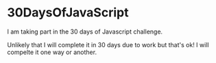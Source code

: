 # 30DaysOfJavaScript

I am taking part in the 30 days of Javascript challenge.

Unlikely that I will complete it in 30 days due to work but that's ok! 
I will compelte it one way or another.
